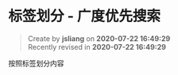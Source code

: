 标签划分 - 广度优先搜索
===

> Create by **jsliang** on **2020-07-22 16:49:29**  
> Recently revised in **2020-07-22 16:49:29**  

按照标签划分内容